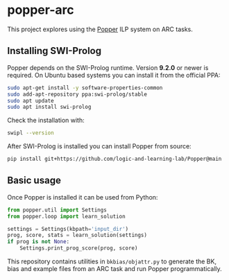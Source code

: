 # popper-arc

This project explores using the [Popper](https://github.com/logic-and-learning-lab/Popper) ILP system on ARC tasks.

## Installing SWI-Prolog
Popper depends on the SWI-Prolog runtime. Version **9.2.0** or newer is required.
On Ubuntu based systems you can install it from the official PPA:

```bash
sudo apt-get install -y software-properties-common
sudo add-apt-repository ppa:swi-prolog/stable
sudo apt update
sudo apt install swi-prolog
```

Check the installation with:

```bash
swipl --version
```

After SWI-Prolog is installed you can install Popper from source:

```bash
pip install git+https://github.com/logic-and-learning-lab/Popper@main
```

## Basic usage
Once Popper is installed it can be used from Python:

```python
from popper.util import Settings
from popper.loop import learn_solution

settings = Settings(kbpath='input_dir')
prog, score, stats = learn_solution(settings)
if prog is not None:
    Settings.print_prog_score(prog, score)
```

This repository contains utilities in `bkbias/objattr.py` to generate the BK, bias and example files from an ARC task and run Popper programmatically.
